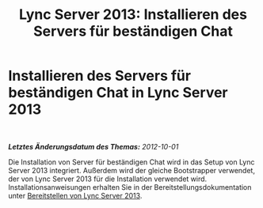﻿---
title: 'Lync Server 2013: Installieren des Servers für beständigen Chat'
TOCTitle: Installieren des Servers für beständigen Chat
ms:assetid: 58a17327-5896-4f03-8009-cad28f2ea36f
ms:mtpsurl: https://technet.microsoft.com/de-de/library/JJ204918(v=OCS.15)
ms:contentKeyID: 49294077
ms.date: 05/19/2016
mtps_version: v=OCS.15
ms.translationtype: HT
---

# Installieren des Servers für beständigen Chat in Lync Server 2013

 

_**Letztes Änderungsdatum des Themas:** 2012-10-01_

Die Installation von Server für beständigen Chat wird in das Setup von Lync Server 2013 integriert. Außerdem wird der gleiche Bootstrapper verwendet, der von Lync Server 2013 für die Installation verwendet wird. Installationsanweisungen erhalten Sie in der Bereitstellungsdokumentation unter [Bereitstellen von Lync Server 2013](lync-server-2013-deploying-lync-server.md).

